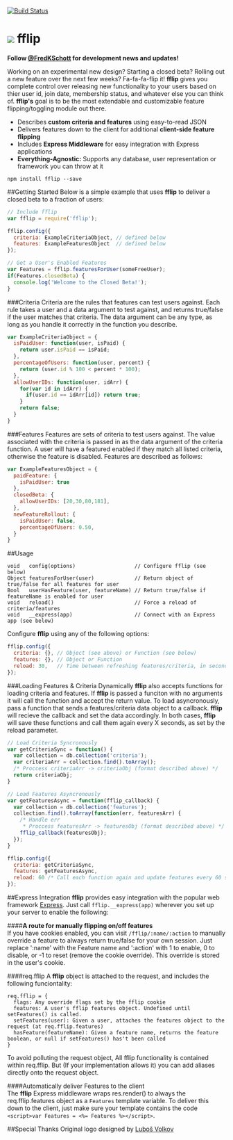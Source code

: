 [![Build Status](https://travis-ci.org/FredKSchott/fflip.png)](https://travis-ci.org/FredKSchott/fflip) 

<img src="http://fredkschott.com/images/fflipIcon2.png" /> fflip
============================ 
__Follow [@FredKSchott](http://www.twitter.com/fredkschott) for development news and updates!__

Working on an experimental new design? Starting a closed beta? Rolling out a new feature over the next few weeks? Fa-fa-fa-flip it! __fflip__ gives you complete control over releasing new functionality to your users based on thier user id, join date, membership status, and whatever else you can think of. __fflip's__ goal is to be the most extendable and customizable feature flipping/toggling module out there.

- Describes __custom criteria and features__ using easy-to-read JSON
- Delivers features down to the client for additional __client-side feature flipping__
- Includes __Express Middleware__ for easy integration with Express applications  
- __Everything-Agnostic:__ Supports any database, user representation or framework you can throw at it

```
npm install fflip --save
```

##Getting Started
Below is a simple example that uses __fflip__ to deliver a closed beta to a fraction of users:
```javascript
// Include fflip
var fflip = require('fflip');

fflip.config({
  criteria: ExampleCriteriaObject, // defined below
  features: ExampleFeaturesObject  // defined below
});

// Get a User's Enabled Features
var Features = fflip.featuresForUser(someFreeUser);
if(Features.closedBeta) {
  console.log('Welcome to the Closed Beta!');
}
```

###Criteria
Criteria are the rules that features can test users against. Each rule takes a user and a data argument to test against, and returns true/false if the user matches that criteria. The data argument can be any type, as long as you handle it correctly in the function you describe.
```javascript
var ExampleCriteriaObject = {
  isPaidUser: function(user, isPaid) {
    return user.isPaid == isPaid;
  },
  percentageOfUsers: function(user, percent) {
    return (user.id % 100 < percent * 100);
  },
  allowUserIDs: function(user, idArr) {
    for(var id in idArr) {
      if(user.id == idArr[id]) return true;
    }
    return false;
  }
}
```

###Features
Features are sets of criteria to test users against. The value associated with the criteria is passed in as the data argument of the criteria function. A user will have a featured enabled if they match all listed criteria, otherwise the feature is disabled. Features are described as follows:
```javascript
var ExampleFeaturesObject = {
  paidFeature: {
    isPaidUser: true
  },
  closedBeta: {
    allowUserIDs: [20,30,80,181],
  },
  newFeatureRollout: {
    isPaidUser: false,
    percentageOfUsers: 0.50,
  }
}
```

##Usage
```
void   config(options)                   // Configure fflip (see below)
Object featuresForUser(user)             // Return object of true/false for all features for user
Bool   userHasFeature(user, featureName) // Return true/false if featureName is enabled for user
void   reload()                          // Force a reload of criteria/features
void   __express(app)                    // Connect with an Express app (see below)
```

Configure __fflip__ using any of the following options:
```javascript
fflip.config({
  criteria: {}, // Object (see above) or Function (see below)
  features: {}, // Object or Function
  reload: 30,   // Time between refreshing features/criteria, in seconds
});
```

###Loading Features & Criteria Dynamically
__fflip__ also accepts functions for loading criteria and features. If __fflip__ is passed a funciton with no arguments it will call the function and accept the return value. To load asyncronously, pass a function that sends a features/criteria data object to a callback. __fflip__ will recieve the callback and set the data accordingly. In both cases, __fflip__ will save these functions and call them again every X seconds, as set by the reload parameter.
```javascript
// Load Criteria Syncronously
var getCriteriaSync = function() {
  var collection = db.collection('criteria');
  var criteriaArr = collection.find().toArray();
  /* Proccess criteriaArr -> criteriaObj (format described above) */
  return criteriaObj;
}

// Load Features Asyncronously
var getFeaturesAsync = function(fflip_callback) {
  var collection = db.collection('features');
  collection.find().toArray(function(err, featuresArr) {
    /* Handle err
     * Proccess featuresArr -> featuresObj (format described above) */
    fflip_callback(featuresObj);
  });
}

fflip.config({
  criteria: getCriteriaSync,
  features: getFeaturesAsync,
  reload: 60 /* Call each function again and update features every 60 secondss */
});
```


##Express Integration
__fflip__ provides easy integration with the popular web framework [Express](https://github.com/visionmedia/express). Just call ``fflip.__express(app)`` wherever you set up your server to enable the following:

####__A route for manually flipping on/off features__  
If you have cookies enabled, you can visit ``/fflip/:name/:action`` to manually override a feature to always return true/false for your own session. Just replace ':name' with the Feature name and ':action' with 1 to enable, 0 to disable, or -1 to reset (remove the cookie override). This override is stored in the user's cookie.

####req.fflip
A __fflip__ object is attached to the request, and includes the following funciontality:
```
req.fflip = {
  flags: Any override flags set by the fflip cookie
  features: A user's fflip features object. Undefined until setFeatures() is called.
  setFeatures(user): Given a user, attaches the features object to the request (at req.fflip.features)
  hasFeature(featureName): Given a feature name, returns the feature boolean, or null if setFeatures() has't been called
}
```
To avoid polluting the request object, All fflip functionality is contained within req.fflip. But (If your implementation allows it) you can add aliases directly onto the request object.

####Automatically deliver Features to the client  
The __fflip__ Express middleware wraps res.render() to always the req.fflip.features object as a  ``Features`` template variable. To deliver this down to the client, just make sure your template contains the code ``<script>var Features = <%= Features %></script>``.


##Special Thanks
Original logo designed by <a href="http://thenounproject.com/Luboš Volkov" target="_blank">Luboš Volkov</a>
